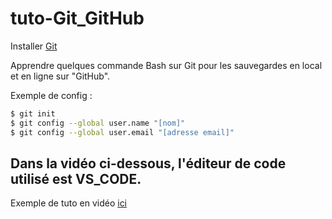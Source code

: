 # tuto-Git_GitHub

Installer [Git](https://git-scm.com/) 

Apprendre quelques commande Bash sur Git pour les sauvegardes en local et en ligne sur "GitHub".

Exemple de config :
```sh
$ git init
$ git config --global user.name "[nom]"
$ git config --global user.email "[adresse email]"
````

## Dans la vidéo ci-dessous, l'éditeur de code utilisé est VS_CODE.

Exemple de tuto en vidéo [ici](https://www.youtube.com/watch?v=eXF0epLeCgo)
